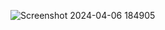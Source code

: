 
![Screenshot 2024-04-06 184905](https://github.com/smakbor/learn-python/assets/81357875/e7799859-3be9-4769-8d68-d54876fa9450)
